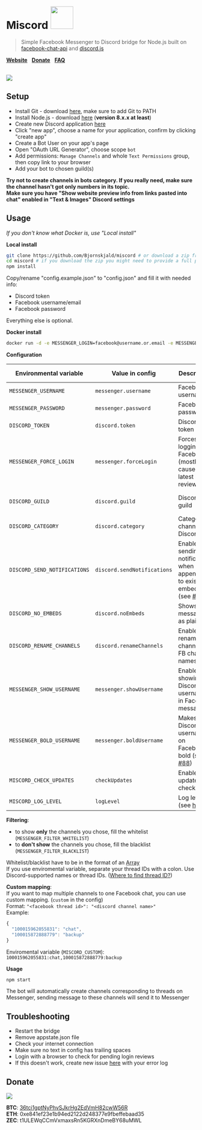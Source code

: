 # Miscord <img src="../gh-pages/img/icon.png" width="60">
> Simple Facebook Messenger to Discord bridge for Node.js built on [facebook-chat-api](https://github.com/Schmavery/facebook-chat-api) and [discord.js](https://discord.js.org)

**[Website](https://miscord.js.org/)** &nbsp; **[Donate](#donate)** &nbsp; **[FAQ](../../wiki/faq)**

<br>

<a href="https://miscord.js.org/">
  <img src="../gh-pages/img/screenshot.png" style="max-width: 80%">
</a>

## Setup

- Install Git - download [here](https://git-scm.com/download/win), make sure to add Git to PATH
- Install Node.js - download [here](https://nodejs.org/en/download/) (**version 8.x.x at least**)
- Create new Discord application [here](https://discordapp.com/developers/applications/me)
- Click "new app", choose a name for your application, confirm by clicking "create app"
- Create a Bot User on your app's page
- Open "OAuth URL Generator", choose scope `bot`
- Add permissions: `Manage Channels` and whole `Text Permissions` group, then copy link to your browser
- Add your bot to chosen guild(s)

**Try not to create channels in bots category. If you really need, make sure the channel hasn't got only numbers in its topic.**  
**Make sure you have "Show website preview info from links pasted into chat" enabled in "Text & Images" Discord settings**

## Usage

*If you don't know what Docker is, use "Local install"*

**Local install**
```bash
git clone https://github.com/Bjornskjald/miscord # or download a zip from GitHub repo and extract it to folder of your choice
cd miscord # if you download the zip you might need to provide a full path, like C:\Users\User\Downloads\miscord-master
npm install
```

Copy/rename "config.example.json" to "config.json" and fill it with needed info:
- Discord token
- Facebook username/email
- Facebook password

Everything else is optional.

**Docker install**
```bash
docker run -d -e MESSENGER_LOGIN=facebook@username.or.email -e MESSENGER_PASSWORD=yourfacebookpass -e DISCORD_TOKEN=token Bjornskjald/miscord
``` 

**Configuration**

| Environmental variable |  Value in config  | Description | Optional | Default value |
| ---------------------- | ----------------- | ----------- | -------- | ------------- |
| `MESSENGER_USERNAME` | `messenger.username` | Facebook username | :heavy_multiplication_x: | none |
| `MESSENGER_PASSWORD` | `messenger.password` | Facebook password | :heavy_multiplication_x: | none |
| `DISCORD_TOKEN` | `discord.token` | Discord token | :heavy_multiplication_x: | none |
| `MESSENGER_FORCE_LOGIN` | `messenger.forceLogin` | Forces logging in to Facebook (mostly caused by latest logins review) | :heavy_check_mark: | `false` |
| `DISCORD_GUILD` | `discord.guild` | Discord guild | :heavy_check_mark: | (first guild available) |
| `DISCORD_CATEGORY` | `discord.category` | Category of channels on Discord | :heavy_check_mark: | `messenger` |
| `DISCORD_SEND_NOTIFICATIONS` | `discord.sendNotifications` | Enables sending notifications when appending to existing embeds (see <a href="../../issues/71">#71</a>) | :heavy_check_mark: | `true` |
| `DISCORD_NO_EMBEDS` | `discord.noEmbeds` | Shows messages as plaintext | :heavy_check_mark: | `false` |
| `DISCORD_RENAME_CHANNELS` | `discord.renameChannels` | Enables renaming channels to FB chat names | :heavy_check_mark: | `true` |
| `MESSENGER_SHOW_USERNAME` | `messenger.showUsername` | Enables showing Discord username in Facebook messages | :heavy_check_mark: | `true` |
| `MESSENGER_BOLD_USERNAME` | `messenger.boldUsername` | Makes all Discord usernames on Facebook bold (see <a href="../../issues/88">#88</a>) | :heavy_check_mark: | `false` |
| `MISCORD_CHECK_UPDATES` | `checkUpdates` | Enables update checking | :heavy_check_mark: | `true` |
| `MISCORD_LOG_LEVEL` | `logLevel` | Log level (see <a href="https://github.com/npm/npmlog#loglevelprefix-message-">here</a>) | :heavy_check_mark: | `info` |

**Filtering**:
- to show **only** the channels you chose, fill the whitelist (`MESSENGER_FILTER_WHITELIST`)
- to **don't show** the channels you chose, fill the blacklist (`MESSENGER_FILTER_BLACKLIST`)

Whitelist/blacklist have to be in the format of an [Array](https://developer.mozilla.org/en-US/docs/Web/JavaScript/Reference/Global_Objects/Array)  
If you use enviromental variable, separate your thread IDs with a colon.
Use Discord-supported names or thread IDs. ([Where to find thread ID?](../../wiki/faq#where-to-find-thread-id))

**Custom mapping**:  
If you want to map multiple channels to one Facebook chat, you can use custom mapping. (`custom` in the config)  
Format: `"<facebook thread id>": "<discord channel name>"`  
Example:  
```javascript
{
  "100015962055831": "chat",
  "100015872888779": "backup"
}
```  
Enviromental variable (`MISCORD_CUSTOM`): `100015962055831:chat,100015872888779:backup`

**Usage**
```bash
npm start
```

The bot will automatically create channels corresponding to threads on Messenger, sending message to these channels will send it to Messenger

## Troubleshooting

- Restart the bridge
- Remove appstate.json file
- Check your internet connection
- Make sure no text in config has trailing spaces
- Login with a browser to check for pending login reviews
- If this doesn't work, create new issue [here](../../issues) with your error log

## Donate

[![](https://www.paypalobjects.com/en_US/i/btn/btn_donateCC_LG.gif)](https://www.paypal.com/cgi-bin/webscr?cmd=_s-xclick&hosted_button_id=6MVRTWBXNH8J6)

**BTC**: <a href="bitcoin://36tci1gptNyPhvSJkrHg2EdVmH82cwW56R">36tci1gptNyPhvSJkrHg2EdVmH82cwW56R</a>  
**ETH**: 0xe841ef23e1b94ed2122d248377e9fbeffebaad35  
**ZEC**: t1ULEWqCCmVxmaxsRn5KGRXnDmeBY68uMWL
